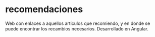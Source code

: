 # recomendaciones
Web con enlaces a aquellos articulos que recomiendo, y en donde se puede encontrar los recambios necesarios. Desarrollado en Angular.
